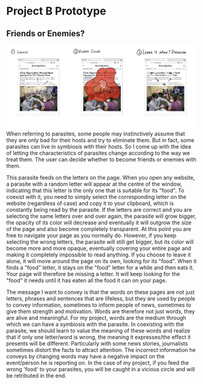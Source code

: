 # Project B Prototype

## Friends or Enemies?
![Preview](https://github.com/Sonnyyy77/abc-student-repo/blob/master/projects/project-B/IMG_4560.jpg)
When referring to parasites, some people may instinctively assume that they are only bad for their hosts and try to eliminate them. But in fact, some parasites can live in symbiosis with their hosts. So I come up with the idea of letting the characteristics of parasites change according to the way we treat them. The user can decide whether to become friends or enemies with them.

This parasite feeds on the letters on the page. When you open any website, a parasite with a random letter will appear at the centre of the window, indicating that this letter is the only one that is suitable for its "food". To coexist with it, you need to simply select the corresponding letter on the website (regardless of case) and copy it to your clipboard, which is constantly being read by the parasite. If the letters are correct and you are selecting the same letters over and over again, the parasite will grow bigger, the opacity of its color will decrease and eventually it will outgrow the size of the page and also become completely transparent. At this point you are free to navigate your page as you normally do. However, if you keep selecting the wrong letters, the parasite will still get bigger, but its color will become more and more opaque, eventually covering your entire page and making it completely impossible to read anything. If you choose to leave it alone, it will move around the page on its own, looking for its "food". When it finds a "food" letter, it stays on the "food" letter for a while and then eats it. Your page will therefore be missing a letter. It will keep looking for the "food" it needs until it has eaten all the food it can on your page.

The message I want to convey is that the words on these pages are not just letters, phrases and sentences that are lifeless, but they are used by people to convey information, sometimes to inform people of news, sometimes to give them strength and motivation. Words are therefore not just words, they are alive and meaningful. For my project, words are the medium through which we can have a symbiosis with the parasite. In coexisting with the parasite, we should learn to value the meaning of these words and realize that if only one letter/word is wrong, the meaning it expresses/the effect it presents will be different. Particularly with some news stories, journalists sometimes distort the facts to attract attention. The incorrect information he conveys by changing words may have a negative impact on the event/person he is reporting on. In the case of my project, if you feed the wrong 'food' to your parasites, you will be caught in a vicious circle and will be retributed in the end.
